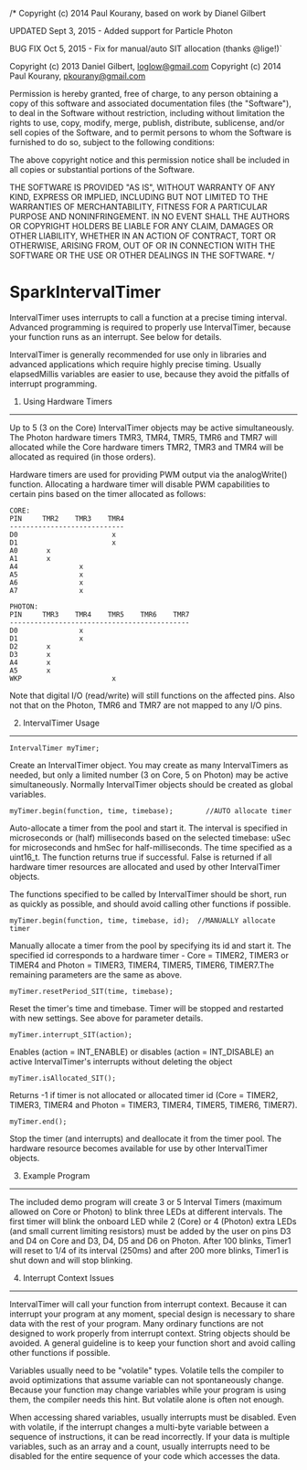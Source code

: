 /* Copyright (c) 2014 Paul Kourany, based on work by Dianel Gilbert

 UPDATED Sept 3, 2015 - Added support for Particle Photon
 
 BUG FIX Oct 5, 2015 - Fix for manual/auto SIT allocation (thanks @lige!)`

Copyright (c) 2013 Daniel Gilbert, loglow@gmail.com
Copyright (c) 2014 Paul Kourany, pkourany@gmail.com

Permission is hereby granted, free of charge, to any person obtaining a copy of
this software and associated documentation files (the "Software"), to deal in the
Software without restriction, including without limitation the rights to use, copy,
modify, merge, publish, distribute, sublicense, and/or sell copies of the Software,
and to permit persons to whom the Software is furnished to do so, subject to the
following conditions:

The above copyright notice and this permission notice shall be included in all
copies or substantial portions of the Software.

THE SOFTWARE IS PROVIDED "AS IS", WITHOUT WARRANTY OF ANY KIND, EXPRESS OR IMPLIED,
INCLUDING BUT NOT LIMITED TO THE WARRANTIES OF MERCHANTABILITY, FITNESS FOR A
PARTICULAR PURPOSE AND NONINFRINGEMENT. IN NO EVENT SHALL THE AUTHORS OR COPYRIGHT
HOLDERS BE LIABLE FOR ANY CLAIM, DAMAGES OR OTHER LIABILITY, WHETHER IN AN ACTION
OF CONTRACT, TORT OR OTHERWISE, ARISING FROM, OUT OF OR IN CONNECTION WITH THE
SOFTWARE OR THE USE OR OTHER DEALINGS IN THE SOFTWARE. */

SparkIntervalTimer 
==================

IntervalTimer uses interrupts to call a function at a precise timing 
interval. Advanced programming is required to properly use 
IntervalTimer, because your function runs as an interrupt. See below for 
details. 

IntervalTimer is generally recommended for use only in libraries and 
advanced applications which require highly precise timing. Usually 
elapsedMillis variables are easier to use, because they avoid the 
pitfalls of interrupt programming. 

1. Using Hardware Timers 
------------------------

Up to 5 (3 on the Core) IntervalTimer objects may be active simultaneously. The
Photon hardware timers TMR3, TMR4, TMR5, TMR6 and TMR7 will allocated while the Core 
hardware timers TMR2, TMR3 and TMR4 will be allocated as required (in those orders).

Hardware timers are used for providing PWM output via the analogWrite() function.
Allocating a hardware timer will disable PWM capabilities to certain pins based
on the timer allocated as follows:

```
CORE:
PIN		TMR2	TMR3	TMR4
----------------------------
D0						 x
D1						 x
A0		 x
A1		 x
A4				 x
A5				 x
A6				 x
A7 				 x

PHOTON:
PIN		TMR3	TMR4	TMR5	TMR6	TMR7
--------------------------------------------
D0			  	 x
D1			  	 x
D2		 x
D3		 x
A4		 x
A5		 x
WKP					     x

```
Note that digital I/O (read/write) will still functions on the affected pins.  Also not that on the Photon, TMR6 and TMR7 are not mapped to any I/O pins.

2. IntervalTimer Usage 
----------------------

```
IntervalTimer myTimer;
```
Create an IntervalTimer object. You may create as many IntervalTimers as 
needed, but only a limited number (3 on Core, 5 on Photon) may be active
simultaneously. Normally IntervalTimer objects should be created as global
variables. 


```
myTimer.begin(function, time, timebase);  		//AUTO allocate timer
```
Auto-allocate a timer from the pool and start it. The interval is specified in 
microseconds or (half) milliseconds based on the selected timebase: uSec for 
microseconds and hmSec for half-milliseconds. The time specified as a uint16_t.
The function returns true if successful. False is returned if all hardware
timer resources are allocated and used by other IntervalTimer objects.

The functions specified to be called by IntervalTimer should be short, run as
quickly as possible, and should avoid calling other functions if possible.


```
myTimer.begin(function, time, timebase, id);  //MANUALLY allocate timer
```
Manually allocate a timer from the pool by specifying its id and start it.
The specified id corresponds to a hardware timer - Core = TIMER2, TIMER3
or TIMER4 and Photon = TIMER3, TIMER4, TIMER5, TIMER6, TIMER7.The remaining
parameters are the same as above.


```
myTimer.resetPeriod_SIT(time, timebase);
```
Reset the timer's time and timebase.  Timer will be stopped and restarted with
new settings.  See above for parameter details.


```
myTimer.interrupt_SIT(action);
```
Enables (action = INT_ENABLE) or disables (action = INT_DISABLE) an active
IntervalTimer's interrupts without deleting the object


```
myTimer.isAllocated_SIT();
```
Returns -1 if timer is not allocated or allocated timer id (Core = TIMER2,
TIMER3, TIMER4 and Photon = TIMER3, TIMER4, TIMER5, TIMER6, TIMER7).


```
myTimer.end();
```
Stop the timer (and interrupts) and deallocate it from the timer pool. The hardware
resource becomes available for use by other IntervalTimer objects. 


3. Example Program 
------------------

The included demo program will create 3 or 5 Interval Timers (maximum 
allowed on Core or Photon) to blink three LEDs at different intervals.
The first timer will blink the onboard LED while 2 (Core) or 4 (Photon)
extra LEDs (and small current limiting resistors) must be added by the
user on pins D3 and D4 on Core and D3, D4, D5 and D6 on Photon. After
100 blinks, Timer1 will reset to 1/4 of its interval (250ms) and
after 200 more blinks, Timer1 is shut down and will stop blinking.


4. Interrupt Context Issues 
---------------------------

IntervalTimer will call your function from interrupt context. Because it 
can interrupt your program at any moment, special design is necessary to 
share data with the rest of your program. Many ordinary functions are 
not designed to work properly from interrupt context. String objects 
should be avoided. A general guideline is to keep your function short 
and avoid calling other functions if possible. 

Variables usually need to be "volatile" types. Volatile tells the 
compiler to avoid optimizations that assume variable can not 
spontaneously change. Because your function may change variables while 
your program is using them, the compiler needs this hint. But volatile 
alone is often not enough. 

When accessing shared variables, usually interrupts must be disabled. 
Even with volatile, if the interrupt changes a multi-byte variable 
between a sequence of instructions, it can be read incorrectly. If your 
data is multiple variables, such as an array and a count, usually 
interrupts need to be disabled for the entire sequence of your code 
which accesses the data. 
